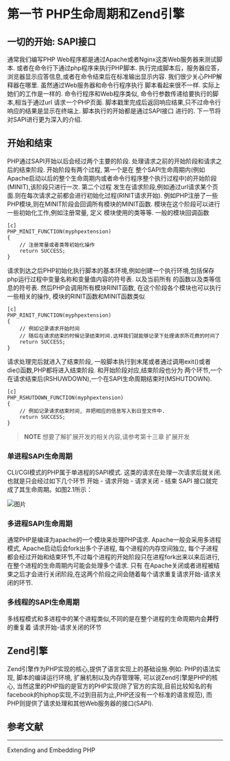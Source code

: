 # 第一节 PHP生命周期和Zend引擎

## 一切的开始: SAPI接口
通常我们编写PHP Web程序都是通过Apache或者Nginx这类Web服务器来测试脚本. 或者在命令行下通过php程序来执行PHP脚本.
执行完成脚本后，服务器应答，浏览器显示应答信息,或者在命令结束后在标准输出显示内容. 我们很少关心PHP解释器在哪里. 虽然通过Web服务器和命令行程序执行
脚本看起来很不一样. 实际上她们的工作是一样的. 命令行程序和Web程序类似, 命令行参数传递给要执行的脚本,相当于通过url
请求一个PHP页面. 脚本戳里完成后返回响应结果,只不过命令行响应的结果是显示在终端上. 脚本执行的开始都是通过SAPI接口
进行的. 下一节将对SAPI进行更为深入的介绍.


## 开始和结束
PHP通过SAPI开始以后会经过两个主要的阶段. 处理请求之前的开始阶段和请求之后的结束阶段. 开始阶段有两个过程, 第一个是在
整个SAPI生命周期内(例如Apache启动以后的整个生命周期内或者命令行程序整个执行过程中)的开始阶段(MINIT),该阶段只进行一次. 第二个过程
发生在请求阶段,例如通过url请求某个页面.则在每次请求之前都会进行初始化过程(RINIT请求开始).
例如PHP注册了一些PHP模块,则在MINIT阶段会回调所有模块的MINIT函数. 模块在这个阶段可以进行一些初始化工作,例如注册常量, 定义
模块使用的类等等. 一般的模块回调函数

	[c]
	PHP_MINIT_FUNCTION(myphpextension)
	{
		// 注册常量或者类等初始化操作
		return SUCCESS;	
	}

请求到达之后PHP初始化执行脚本的基本环境,例如创建一个执行环境,包括保存php运行过程中变量名称和变量值内容的符号表. 以及当前所有
的函数以及类等信息的符号表. 然后PHP会调用所有模块RINIT函数, 在这个阶段各个模块也可以执行一些相关的操作, 模块的RINIT函数和MINIT函数类似

	[c]
	PHP_RINIT_FUNCTION(myphpextension)
	{
		// 例如记录请求开始时间
		// 随后在请求结束的时候记录结束时间.这样我们就能够记录下处理请求所花费的时间了
		return SUCCESS;	
	}

请求处理完后就进入了结束阶段, 一般脚本执行到末尾或者通过调用exit()或者die()函数,PHP都将进入结束阶段. 和开始阶段对应,结束阶段也分为
两个环节,一个在请求结束后(RSHUWDOWN),一个在SAPI生命周期结束时(MSHUTDOWN).

	[c]
	PHP_RSHUTDOWN_FUNCTION(myphpextension)
	{
		// 例如记录请求结束时间, 并把相应的信息写入到日至文件中.
		return SUCCESS;	
	}


>**NOTE**
>想要了解扩展开发的相关内容,请参考第十三章 扩展开发

### 单进程SAPI生命周期
CLI/CGI模式的PHP属于单进程的SAPI模式. 这类的请求在处理一次请求后就关闭. 也就是只会经过如下几个环节 开始 - 请求开始 - 请求关闭 - 结束 SAPI
接口就完成了其生命周期。如图2.1所示：


![图片](images/chapt02/02-01-01-cgi-lift-cycle.png)

### 多进程SAPI生命周期
通常PHP是编译为apache的一个模块来处理PHP请求. Apache一般会采用多进程模式, Apache启动后会fork出多个子进程, 每个进程的内存空间独立,
每个子进程都会经过开始和结束环节,不过每个进程的开始阶段只在进程fork出来以来后进行, 在整个进程的生命周期内可能会处理多个请求. 只有
在Apache关闭或者进程被结束之后才会进行关闭阶段,在这两个阶段之间会随着每个请求重复请求开始-请求关闭的环节.

### 多线程的SAPI生命周期
多线程模式和多进程中的某个进程类似,不同的是在整个进程的生命周期内会**并行**的重复着 请求开始-请求关闭的环节




## Zend引擎
Zend引擎作为PHP实现的核心,提供了语言实现上的基础设施.例如: PHP的语法实现, 脚本的编译运行环境, 扩展机制以及内存管理等, 可以说Zend引擎是PHP的核心,
当然这里的PHP指的是官方的PHP实现(除了官方的实现,目前比较知名的有facebook的hiphop实现,不过到目前为止,PHP还没有一个标准的语言规范),
而PHP则提供了请求处理和其他Web服务器的接口(SAPI).

## 参考文献
*****
Extending and Embedding PHP

